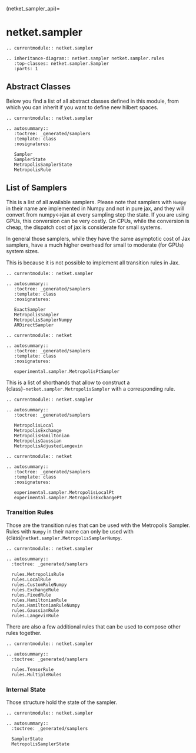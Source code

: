 (netket_sampler_api)=
# netket.sampler

```{eval-rst}
.. currentmodule:: netket.sampler

```


```{eval-rst}
.. inheritance-diagram:: netket.sampler netket.sampler.rules
   :top-classes: netket.sampler.Sampler
   :parts: 1

```

## Abstract Classes

Below you find a list of all abstract classes defined in this module, from which you can inherit if you want to define new hilbert spaces.

```{eval-rst}
.. currentmodule:: netket.sampler

.. autosummary::
   :toctree: _generated/samplers
   :template: class
   :nosignatures:

   Sampler
   SamplerState
   MetropolisSamplerState
   MetropolisRule
```
## List of Samplers

This is a list of all available samplers.
Please note that samplers with `Numpy` in their name are implemented in
Numpy and not in pure jax, and they will convert from numpy\<->jax at every
sampling step the state.
If you are using GPUs, this conversion can be very costly. On CPUs, while the
conversion is cheap, the dispatch cost of jax is considerate for small systems.

In general those samplers, while they have the same asymptotic cost of Jax samplers,
have a much higher overhead for small to moderate (for GPUs) system sizes.

This is because it is not possible to implement all transition rules in Jax.

```{eval-rst}
.. currentmodule:: netket.sampler

.. autosummary::
   :toctree: _generated/samplers
   :template: class
   :nosignatures:

   ExactSampler
   MetropolisSampler
   MetropolisSamplerNumpy
   ARDirectSampler

```

```{eval-rst}
.. currentmodule:: netket

.. autosummary::
   :toctree: _generated/samplers
   :template: class
   :nosignatures:

   experimental.sampler.MetropolisPtSampler

```


This is a list of shorthands that allow to construct a {class}`~netket.sampler.MetropolisSampler` with a corresponding rule.

```{eval-rst}
.. currentmodule:: netket.sampler

.. autosummary::
   :toctree: _generated/samplers

   MetropolisLocal
   MetropolisExchange
   MetropolisHamiltonian
   MetropolisGaussian
   MetropolisAdjustedLangevin
```

```{eval-rst}
.. currentmodule:: netket

.. autosummary::
   :toctree: _generated/samplers
   :template: class
   :nosignatures:

   experimental.sampler.MetropolisLocalPt
   experimental.sampler.MetropolisExchangePt
```


### Transition Rules

Those are the transition rules that can be used with the Metropolis
Sampler. Rules with `Numpy` in their name can only be used with
{class}`netket.sampler.MetropolisSamplerNumpy`.

```{eval-rst}
.. currentmodule:: netket.sampler

.. autosummary::
  :toctree: _generated/samplers

  rules.MetropolisRule
  rules.LocalRule
  rules.CustomRuleNumpy
  rules.ExchangeRule
  rules.FixedRule
  rules.HamiltonianRule
  rules.HamiltonianRuleNumpy
  rules.GaussianRule
  rules.LangevinRule

```

There are also a few additional rules that can be used to compose other rules together.

```{eval-rst}
.. currentmodule:: netket.sampler

.. autosummary::
  :toctree: _generated/samplers

  rules.TensorRule
  rules.MultipleRules

```

### Internal State

Those structure hold the state of the sampler.

```{eval-rst}
.. currentmodule:: netket.sampler

.. autosummary::
  :toctree: _generated/samplers

  SamplerState
  MetropolisSamplerState
```